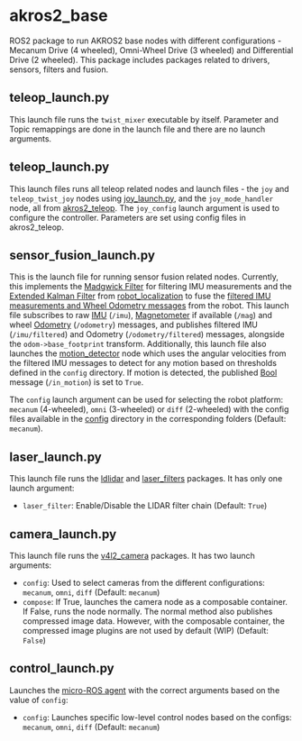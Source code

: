 # akros2_base
ROS2 package to run AKROS2 base nodes with different configurations - Mecanum Drive (4 wheeled), Omni-Wheel Drive (3 wheeled) and Differential Drive (2 wheeled). This package includes packages related to drivers, sensors, filters and fusion.

## teleop_launch.py
This launch file runs the ```twist_mixer``` executable by itself. Parameter and Topic remappings are done in the launch file and there are no launch arguments.

## teleop_launch.py
This launch files runs all teleop related nodes and launch files - the ```joy``` and ```teleop_twist_joy``` nodes using [joy_launch.py](https://github.com/adityakamath/akros2_teleop/blob/humble/launch/joy_launch.py), and the ```joy_mode_handler``` node, all from [akros2_teleop](https://github.com/adityakamath/akros2_teleop). The ```joy_config``` launch argument is used to configure the controller. Parameters are set using config files in akros2_teleop.

## sensor_fusion_launch.py
This is the launch file for running sensor fusion related nodes. Currently, this implements the [Madgwick Filter](https://github.com/CCNYRoboticsLab/imu_tools/tree/humble/imu_filter_madgwick) for filtering IMU measurements and the [Extended Kalman Filter](https://ahrs.readthedocs.io/en/latest/filters/ekf.html) from [robot_localization](https://docs.ros.org/en/melodic/api/robot_localization/html/state_estimation_nodes.html) to fuse the [filtered IMU measurements and Wheel Odometry messages](https://docs.ros.org/en/melodic/api/robot_localization/html/preparing_sensor_data.html) from the robot. This launch file subscribes to raw [IMU](https://docs.ros.org/en/noetic/api/sensor_msgs/html/msg/Imu.html) (```/imu```), [Magnetometer](https://docs.ros.org/en/noetic/api/sensor_msgs/html/msg/MagneticField.html) if available (```/mag```) and wheel [Odometry](https://docs.ros.org/en/noetic/api/nav_msgs/html/msg/Odometry.html) (```/odometry```) messages, and publishes filtered IMU (```/imu/filtered```) and Odometry (```/odometry/filtered```) messages, alongside the ```odom->base_footprint``` transform. Additionally, this launch file also launches the [motion_detector](https://github.com/adityakamath/akros2_teleop/blob/humble/akros2_teleop/motion_detector.py) node which uses the angular velocities from the filtered IMU messages to detect for any motion based on thresholds defined in the ```config``` directory. If motion is detected, the published [Bool](https://docs.ros2.org/foxy/api/std_msgs/msg/Bool.html) message (```/in_motion```) is set to ```True```.

The ```config``` launch argument can be used for selecting the robot platform: ```mecanum``` (4-wheeled), ```omni``` (3-wheeled) or ```diff``` (2-wheeled) with the config files available in the [config](https://github.com/adityakamath/akros2_navigation/tree/humble/config) directory in the corresponding folders (Default: ```mecanum```).

## laser_launch.py
This launch file runs the [ldlidar](https://github.com/linorobot/ldlidar) and [laser_filters](https://github.com/ros-perception/laser_filters) packages. It has only one launch argument:

* ```laser_filter```: Enable/Disable the LIDAR filter chain (Default: ```True```)

## camera_launch.py
This launch file runs the [v4l2_camera](https://gitlab.com/boldhearts/ros2_v4l2_camera) packages. It has two launch arguments:

* ```config```: Used to select cameras from the different configurations: ```mecanum```, ```omni```, ```diff``` (Default: ```mecanum```)
* ```compose```: If True, launches the camera node as a composable container. If False, runs the node normally. The normal method also publishes compressed image data. However, with the composable container, the compressed image plugins are not used by default (WIP) (Default: ```False```)

## control_launch.py
Launches the [micro-ROS agent](https://github.com/micro-ROS/micro-ROS-Agent) with the correct arguments based on the value of ```config```:

* ```config```: Launches specific low-level control nodes based on the configs: ```mecanum```, ```omni```, ```diff``` (Default: ```mecanum```)
